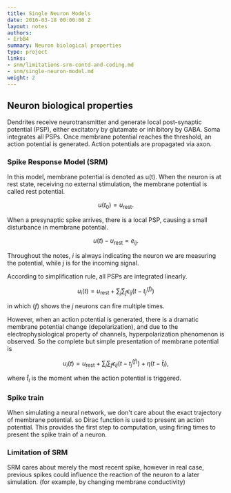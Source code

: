 ```yaml
---
title: Single Neuron Models
date: 2016-03-18 00:00:00 Z
layout: notes
authors:
- ErbB4
summary: Neuron biological properties
type: project
links:
- snm/limitations-srm-contd-and-coding.md
- snm/single-neuron-model.md
weight: 2
---
```


## Neuron biological properties

Dendrites receive neurotransmitter and generate local post-synaptic potential (PSP), either excitatory by glutamate or inhibitory by GABA. Soma integrates all PSPs. Once membrane potential reaches the threshold, an action potential is generated. Action potentials are propagated via axon.

### Spike Response Model (SRM)

In this model, membrane potential is denoted as u(t). When the neuron is at rest state, receiving no external stimulation, the membrane potential is called rest potential.


$$u(t_0)=u_{\mathrm{rest}}.$$


When a presynaptic spike arrives, there is a local PSP, causing a small disturbance in membrane potential.

$$u(t)-u_{\mathrm{rest}} = e_{ij}.$$

Throughout the notes, $i$ is always indicating the neuron we are measuring the potential, while $j$ is for the incoming signal.

According to simplification rule, all PSPs are integrated linearly.

$$u_i(t) =u_{\mathrm{rest}}+ \sum_{j} \sum_f \epsilon_{ij}(t - t_j^{(f)}) $$

in which $(f)$ shows the $j$ neurons can fire multiple times.

However, when an action potential is generated, there is a dramatic membrane potential change (depolarization), and due to the electrophysiological property of channels, hyperpolarization phenomenon is observed. So the complete but simple presentation of membrane potential is

$$u_i(t) =u_{\mathrm{rest}}+ \sum_{j} \sum_f \epsilon_{ij}(t - t_j^{(f)}) + \eta(t-\hat t_i),$$

where $\hat t_i$ is the moment when the action potential is triggered.



### Spike train

When simulating a neural network, we don't care about the exact trajectory of membrane potential.
so Dirac function is used to present an action potential. This provides the first step to computation, using firing times to present the spike train of a neuron.

### Limitation of SRM

SRM cares about merely the most recent spike, however in real case, previous spikes could influence the reaction of the neuron to a later simulation. (for example, by changing membrane conductivity)
